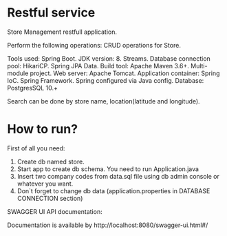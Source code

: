 # Restful service
Store Management restfull application.

Perform the following operations:
CRUD operations for Store.

Tools used:
Spring Boot.
JDK version: 8. Streams.
Database connection pool: HikariCP.
Spring JPA Data.
Build tool: Apache Maven 3.6+. Multi-module project.
Web server: Apache Tomcat.
Application container: Spring IoC. Spring Framework.
Spring configured via Java config.
Database: PostgresSQL 10.+


Search can be done by store name, location(latitude and longitude).


# How to run?
First of all you need:
1) Create db named store.
2) Start app to create db schema. You need to run Application.java
3) Insert two company codes from data.sql file using db admin console or whatever you want.
4) Don`t forget to change db data (application.properties in DATABASE CONNECTION section)


SWAGGER UI API documentation:

Documentation is available by http://localhost:8080/swagger-ui.html#/